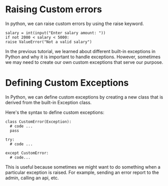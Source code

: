 # Raising Custom errors

In python, we can raise custom errors by using the raise keyword.

```
salary = int(input("Enter salary amount: "))
if not 2000 < salary < 5000:
raise ValueError("Not a valid salary")

```

In the previous tutorial, we learned about different built-in exceptions in Python and why it is important to handle exceptions. However, sometimes we may need to create our own custom exceptions that serve our purpose.

# Defining Custom Exceptions

In Python, we can define custom exceptions by creating a new class that is derived from the built-in Exception class.

Here's the syntax to define custom exceptions:

```
class CustomError(Exception):
  # code ...
  pass

try:
  # code ...

except CustomError:
  # code...

```

This is useful because sometimes we might want to do something when a particular exception is raised. For example, sending an error report to the admin, calling an api, etc.
